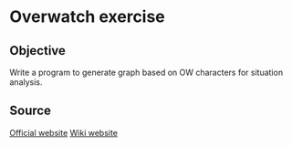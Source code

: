 # Overwatch exercise

## Objective

Write a program to generate graph based on OW characters for situation analysis.

## Source

[Official website](https://playoverwatch.com)
[Wiki website](https://overwatch.fandom.com/wiki/Heroes)
